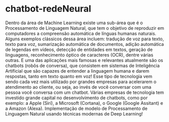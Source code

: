 # chatbot-redeNeural
Dentro da área de Machine Learning existe uma sub-área que é o Processamento de Linguagem Natural, 
que tem o objetivo de reproduzir em computadores a compreensão automática de línguas humanas naturais. 
Alguns exemplos clássicos dessa área incluem:  tradução de voz para texto, texto para voz, sumarização 
automática de documentos, adição automática de legendas em vídeos, detecção de entidades em textos, 
geração de linguagens, reconhecimento óptico de caracteres (OCR), dentre várias outras. E uma das 
aplicações mais famosas e relevantes atualmente são os chatbots (robôs de conversa), que consistem em 
sistemas de Inteligência Artificial que são capazes de entender a linguagem humana e darem respostas, 
tanto em texto quanto em voz! Esse tipo de tecnologia vem sendo cada vez mais utilizado por grandes 
empresas para acelerarem o atendimento ao cliente, ou seja, ao invés de você conversar com uma pessoa 
você conversa com um chatbot. Várias empresas de tecnologia tem investido grande capital no desenvolvimento 
de chatbots, como por exemplo: a Apple (Siri), a Microsoft (Cortana), o Google (Google Assitant) e a 
Amazon (Alexa).
Implementação de modelo de Processamento de Linguagem Natural usando técnicas modernas de Deep Learning!
